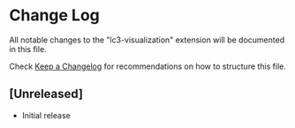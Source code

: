 # Change Log

All notable changes to the "lc3-visualization" extension will be documented in this file.

Check [Keep a Changelog](http://keepachangelog.com/) for recommendations on how to structure this file.

## [Unreleased]

- Initial release